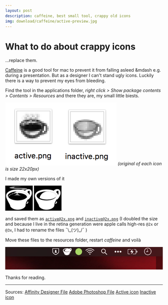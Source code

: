 ```yaml
---
layout: post
description: caffeine, best small tool, crappy old icons
img: download/caffeine/active-preview.jpg
---
```


# What to do about crappy icons

...replace them.

[Caffeine](http://lightheadsw.com/caffeine/) is a good tool for mac to prevent it from falling asleed &mdash e.g.
during a presentation. But as a designer I can't stand ugly icons. Luckily there
is a way to prevent my eyes from bleeding.

Find the tool in the applications folder, _right click > Show package contents > Contents > Resources_
and there they are, my small little biests.

![biests](/download/caffeine/ugliness.png) _(original of each icon is size 22x20px)_

I made my own versions of it

[![active](/download/caffeine/active-preview.jpg)](/download/caffeine/active@2x.png)
[![inactive](/download/caffeine/inactive-preview.jpg)](/download/caffeine/inactive@2x.png)

and saved them as [`active@2x.png`](/download/caffeine/active@2x.png) and [`inactive@2x.png`](/download/caffeine/inactive@2x.png) (I doubled the size and because I live in the retina generation were apple calls high-res `@2x` or
`@3x`, I had to rename the files ¯\\\_(ツ)\_/¯ )

Move these files to the resources folder, restart _caffeine_ and voilà

![result](/download/caffeine/result.png)

Thanks for reading.

---
Sources:
[Affinity Designer File](/download/caffeine/caffeine.afdesign)
[Adobe Photoshop File](/download/caffeine/caffeine.psd)
[Active icon](/download/caffeine/active@2x.png)
[Inactive icon](/download/caffeine/inactive@2x.png)